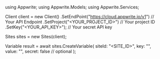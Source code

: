 using Appwrite;
using Appwrite.Models;
using Appwrite.Services;

Client client = new Client()
    .SetEndPoint("https://cloud.appwrite.io/v1") // Your API Endpoint
    .SetProject("<YOUR_PROJECT_ID>") // Your project ID
    .SetKey("<YOUR_API_KEY>"); // Your secret API key

Sites sites = new Sites(client);

Variable result = await sites.CreateVariable(
    siteId: "<SITE_ID>",
    key: "<KEY>",
    value: "<VALUE>",
    secret: false // optional
);